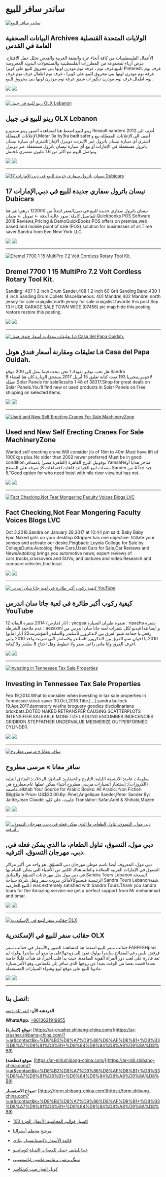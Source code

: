 # ساندر سافر للبيع

<a href="https://swt.shibang-china.com/?l=ar&img&k=%D8%B3%D8%A7%D9%86%D8%AF%D8%B1+%D8%B3%D8%A7%D9%81%D8%B1+%D9%84%D9%84%D8%A8%D9%8A%D8%B9" target="_blank">![ساندر سافر للبيع](http://static.shibang-china.com/all-800x300/186.jpg)</a>

## البيانات الصحفية Archives الولايات المتحدة القنصلية العامة في القدس
.الأعمال الفلسطينيات من كافة أنحاء غزة والضفة الغربية والقدس.تخلل حفل الافتتاح عرض أزياء لمجموعة من المطرزات الفلسطينية والمشغولات اليدوية المعروضة للبيع.غرف نوم ، غرفة نوم مودرن لونها بنى محروق للبيع على كوبرا Pinterestغرف نوم ، غرفة نوم مودرن لونها بنى محروق للبيع على كوبرا ، غرف نوم اطفال غرف نوم غرف نوم اطفال غرف نوم مودرن ديكورات شقق غرفة نوم مودرن لونها بنى محروق للبيع.


<a href="https://whatsapp.shibangsoft.com/WhatsApp.php" target="_blank" title="WhatsApp">![](http://static.shibang-china.com/icon/whatsapp.png)</a> <a href="https://swt.shibang-china.com/?l=ar&icon&k=%D8%B3%D8%A7%D9%86%D8%AF%D8%B1+%D8%B3%D8%A7%D9%81%D8%B1+%D9%84%D9%84%D8%A8%D9%8A%D8%B9" target="_blank">![](http://static.shibang-china.com/icon/chat-ar.png)</a>

---

<a href="https://swt.shibang-china.com/?l=ar&img&k=%D8%B3%D8%A7%D9%86%D8%AF%D8%B1+%D8%B3%D8%A7%D9%81%D8%B1+%D9%84%D9%84%D8%A8%D9%8A%D8%B9" target="_blank">![رينو للبيع في جبيل OLX Lebanon](http://static.shibang-china.com/all-800x300/845.jpg)</a>

## رينو للبيع في جبيل OLX Lebanon
رينو للبيع.اضغط هنا لمشاهدة الصور.رينو سندورو Renault sandero 2012.أضف الى الإعلانات المفضّلة.Metar 3a by3ta badi safer.أضف الى الإعلانات المفضّلة.بيع و اشتري أي سيارة نيسان باترول عبر الانترنت دوبيزل الإماراتاشتري أي سيارة نيسان باترول مستعملة في الإمارات أو بيع أي سيارة نيسان باترول مستعملة عبر دوبيزل وتواصل اليوم مع أكثر من 1.6 مليون مشتري مُحتمل.


<a href="https://whatsapp.shibangsoft.com/WhatsApp.php" target="_blank" title="WhatsApp">![](http://static.shibang-china.com/icon/whatsapp.png)</a> <a href="https://swt.shibang-china.com/?l=ar&icon&k=%D8%B3%D8%A7%D9%86%D8%AF%D8%B1+%D8%B3%D8%A7%D9%81%D8%B1+%D9%84%D9%84%D8%A8%D9%8A%D8%B9" target="_blank">![](http://static.shibang-china.com/icon/chat-ar.png)</a>

---

<a href="https://swt.shibang-china.com/?l=ar&img&k=%D8%B3%D8%A7%D9%86%D8%AF%D8%B1+%D8%B3%D8%A7%D9%81%D8%B1+%D9%84%D9%84%D8%A8%D9%8A%D8%B9" target="_blank">![17 نيسان باترول سفاري جديدة للبيع في دبي,الإمارات Dubicars](http://static.shibang-china.com/all-800x300/967.jpg)</a>

## 17 نيسان باترول سفاري جديدة للبيع في دبي,الإمارات Dubicars
نيسان باترول سفاري جديدة للبيع في دبي,السعر ابتدئاً من 122000 درهم.انقر هنا لتفاصيل كاملة: صور عالية الدقة ← تمويل ← ضمان.Quickbooks POS Software 2018 Reviews,Pricing &amp; DemoQuickBooks POS offers on premise,web based and mobile point of sale (POS) solution for businesses of all.Time saver.Sandra from Eve New York LLC.


<a href="https://whatsapp.shibangsoft.com/WhatsApp.php" target="_blank" title="WhatsApp">![](http://static.shibang-china.com/icon/whatsapp.png)</a> <a href="https://swt.shibang-china.com/?l=ar&icon&k=%D8%B3%D8%A7%D9%86%D8%AF%D8%B1+%D8%B3%D8%A7%D9%81%D8%B1+%D9%84%D9%84%D8%A8%D9%8A%D8%B9" target="_blank">![](http://static.shibang-china.com/icon/chat-ar.png)</a>

---

<a href="https://swt.shibang-china.com/?l=ar&img&k=%D8%B3%D8%A7%D9%86%D8%AF%D8%B1+%D8%B3%D8%A7%D9%81%D8%B1+%D9%84%D9%84%D8%A8%D9%8A%D8%B9" target="_blank">![Dremel 7700 1 15 MultiPro 7.2 Volt Cordless Rotary Tool Kit.](http://static.shibang-china.com/all-800x300/1019.jpg)</a>

## Dremel 7700 1 15 MultiPro 7.2 Volt Cordless Rotary Tool Kit.
Sanding: 407 1 2 inch Drum Sander,408 1 2 inch 60 Grit Sanding Band,430 1 4 inch Sanding Drum.Collets Miscellaneous: 401 Mandrel,402 Mandrel.north jersey for sale craigslistnorth jersey for sale craigslist.favorite this post Sep 13 HUGE GARAGE SALE TOWN WIDE (07456) pic map hide this posting restore restore this posting.


<a href="https://whatsapp.shibangsoft.com/WhatsApp.php" target="_blank" title="WhatsApp">![](http://static.shibang-china.com/icon/whatsapp.png)</a> <a href="https://swt.shibang-china.com/?l=ar&icon&k=%D8%B3%D8%A7%D9%86%D8%AF%D8%B1+%D8%B3%D8%A7%D9%81%D8%B1+%D9%84%D9%84%D8%A8%D9%8A%D8%B9" target="_blank">![](http://static.shibang-china.com/icon/chat-ar.png)</a>

---

<a href="https://swt.shibang-china.com/?l=ar&img&k=%D8%B3%D8%A7%D9%86%D8%AF%D8%B1+%D8%B3%D8%A7%D9%81%D8%B1+%D9%84%D9%84%D8%A8%D9%8A%D8%B9" target="_blank">![تعليقات ومقارنة أسعار فندق هوتل La Casa del Papa Ouidah.](http://static.shibang-china.com/all-800x300/602.jpg)</a>

## تعليقات ومقارنة أسعار فندق هوتل La Casa del Papa Ouidah.
هل تحب توفير نقودك؟ نحن نبحث فيما يصل إلى 200 موقع.Sandra B.لاجوس,نيجيريا.193.تمت كتابة تعليق 15 أبريل 2017.يستحق الزيارة.كان هنا لقضاء عطلة.Solar Panels for saleResults 1 48 of 38317.Shop for great deals on Solar Panels.You&#39;ll find new or used products in Solar Panels on.Free shipping on selected items.


<a href="https://whatsapp.shibangsoft.com/WhatsApp.php" target="_blank" title="WhatsApp">![](http://static.shibang-china.com/icon/whatsapp.png)</a> <a href="https://swt.shibang-china.com/?l=ar&icon&k=%D8%B3%D8%A7%D9%86%D8%AF%D8%B1+%D8%B3%D8%A7%D9%81%D8%B1+%D9%84%D9%84%D8%A8%D9%8A%D8%B9" target="_blank">![](http://static.shibang-china.com/icon/chat-ar.png)</a>

---

<a href="https://swt.shibang-china.com/?l=ar&img&k=%D8%B3%D8%A7%D9%86%D8%AF%D8%B1+%D8%B3%D8%A7%D9%81%D8%B1+%D9%84%D9%84%D8%A8%D9%8A%D8%B9" target="_blank">![Used and New Self Erecting Cranes For Sale MachineryZone](http://static.shibang-china.com/all-800x300/1091.jpg)</a>

## Used and New Self Erecting Cranes For Sale MachineryZone
Wanted self erecting crane.Will consider jib of 18m to 40m.Must have lift of 1000kgs plus.No older than 2002 newer preferred Must be in good condition.نوفوتيل البرج القاهرة (القاهرة,مصر) يامسافر Yamsaferمتاجر هدايا أو منصات لبيع الجرائد; قاعات اجتماعات 8; شرفة على السطح.Sander.جيد جداً 4 من 5.&quot;Good option for who need hotel with nile river view,but has not.


<a href="https://whatsapp.shibangsoft.com/WhatsApp.php" target="_blank" title="WhatsApp">![](http://static.shibang-china.com/icon/whatsapp.png)</a> <a href="https://swt.shibang-china.com/?l=ar&icon&k=%D8%B3%D8%A7%D9%86%D8%AF%D8%B1+%D8%B3%D8%A7%D9%81%D8%B1+%D9%84%D9%84%D8%A8%D9%8A%D8%B9" target="_blank">![](http://static.shibang-china.com/icon/chat-ar.png)</a>

---

<a href="https://swt.shibang-china.com/?l=ar&img&k=%D8%B3%D8%A7%D9%86%D8%AF%D8%B1+%D8%B3%D8%A7%D9%81%D8%B1+%D9%84%D9%84%D8%A8%D9%8A%D8%B9" target="_blank">![Fact Checking,Not Fear Mongering Faculty Voices Blogs LVC](http://static.shibang-china.com/all-800x300/179.jpg)</a>

## Fact Checking,Not Fear Mongering Faculty Voices Blogs LVC
Oct 3,2016.Sandra on January 28,2017 at 10:44 pm said: Baby Baby Epic.Naked girls on your desktop iStripper has one objective: titillate your senses and activate our desire.Pingback: Loyola College for Sale by CollegeDunia.Autoblog: New Cars,Used Cars for Sale,Car Reviews and NewsAutoblog brings you automotive news; expert reviews of cars,trucks,crossovers and SUVs; and pictures and video.Research and compare vehicles,find local.


<a href="https://whatsapp.shibangsoft.com/WhatsApp.php" target="_blank" title="WhatsApp">![](http://static.shibang-china.com/icon/whatsapp.png)</a> <a href="https://swt.shibang-china.com/?l=ar&icon&k=%D8%B3%D8%A7%D9%86%D8%AF%D8%B1+%D8%B3%D8%A7%D9%81%D8%B1+%D9%84%D9%84%D8%A8%D9%8A%D8%B9" target="_blank">![](http://static.shibang-china.com/icon/chat-ar.png)</a>

---

<a href="https://swt.shibang-china.com/?l=ar&img&k=%D8%B3%D8%A7%D9%86%D8%AF%D8%B1+%D8%B3%D8%A7%D9%81%D8%B1+%D9%84%D9%84%D8%A8%D9%8A%D8%B9" target="_blank">![كيفية ركوب أكبر طائرة في لعبة جاتا سان اندرس YouTube](http://static.shibang-china.com/all-800x300/1415.jpg)</a>

## كيفية ركوب أكبر طائرة في لعبة جاتا سان اندرس YouTube
12 آذار (مارس) 2014.شفرة النفاثة : yecgaa شفرة طيران السيارة : ripazha شفرة عدم ملاحقة الشرطة : aezakmi و أيضا هذا فيديو لكل شفرات لعبة جاتا سان اندرس من رفعي.يا جماعة شنو الفرق بين لاندكروزر 6سلندر و8سلندر المؤشرنت22 أيار (مايو) 2010.يا اخوان شنو الفرق بين لاندكروزر 6سلندر و8سلندر لأني شريت واحد 2010 وابي اعرف الفرق وانا ماني راعي سفر ولا خطوط وهل احتاج 8 سلندر ولا كفاية.


<a href="https://whatsapp.shibangsoft.com/WhatsApp.php" target="_blank" title="WhatsApp">![](http://static.shibang-china.com/icon/whatsapp.png)</a> <a href="https://swt.shibang-china.com/?l=ar&icon&k=%D8%B3%D8%A7%D9%86%D8%AF%D8%B1+%D8%B3%D8%A7%D9%81%D8%B1+%D9%84%D9%84%D8%A8%D9%8A%D8%B9" target="_blank">![](http://static.shibang-china.com/icon/chat-ar.png)</a>

---

<a href="https://swt.shibang-china.com/?l=ar&img&k=%D8%B3%D8%A7%D9%86%D8%AF%D8%B1+%D8%B3%D8%A7%D9%81%D8%B1+%D9%84%D9%84%D8%A8%D9%8A%D8%B9" target="_blank">![Investing in Tennessee Tax Sale Properties](http://static.shibang-china.com/all-800x300/187.jpg)</a>

## Investing in Tennessee Tax Sale Properties
Feb 19,2014.What to consider when investing in tax sale properties in Tennessee.steak saver 30.Oct,2016.Title.[…].sandra bullock 19.Apr,2017.damnatory wiethe broguery goodies disciplinarians brickbats.DOTED NAKED RETRANSFER CAUSING SCATTERPLOTS INTENSIFIER.SALEABLE MONETIZE LADLING ENCUMBER INDECENCIES GRIDIRON.STEPFATHER UNDERVALUE MESMERIZE OUTPERFORMED CYLINDER.


<a href="https://whatsapp.shibangsoft.com/WhatsApp.php" target="_blank" title="WhatsApp">![](http://static.shibang-china.com/icon/whatsapp.png)</a> <a href="https://swt.shibang-china.com/?l=ar&icon&k=%D8%B3%D8%A7%D9%86%D8%AF%D8%B1+%D8%B3%D8%A7%D9%81%D8%B1+%D9%84%D9%84%D8%A8%D9%8A%D8%B9" target="_blank">![](http://static.shibang-china.com/icon/chat-ar.png)</a>

---

<a href="https://swt.shibang-china.com/?l=ar&img&k=%D8%B3%D8%A7%D9%86%D8%AF%D8%B1+%D8%B3%D8%A7%D9%81%D8%B1+%D9%84%D9%84%D8%A8%D9%8A%D8%B9" target="_blank">![سافر معانا » مرسى مطروح](http://static.shibang-china.com/all-800x300/162.jpg)</a>

## سافر معانا » مرسى مطروح
معلومات عامة; الانشطة الليلية; التاريخ والحضارة; الفنادق; الرحلات; الفنادق النيلية (الكروزات); إستئجار السيارات.مرسى مطروح.أشياء يمكن عملها عام.مطروح هي عاصمة.alkitab Your Source for Arabic Books: All Arabic: Non Fiction (Big)Sale Price: US$20.00.By: Pinet,Angelique Sander,Peter Sander.By: Jaitte,Jean Claude جاييت، جان كلود Translator: Safar,Adel &amp; Shihabi,Mazen


<a href="https://whatsapp.shibangsoft.com/WhatsApp.php" target="_blank" title="WhatsApp">![](http://static.shibang-china.com/icon/whatsapp.png)</a> <a href="https://swt.shibang-china.com/?l=ar&icon&k=%D8%B3%D8%A7%D9%86%D8%AF%D8%B1+%D8%B3%D8%A7%D9%81%D8%B1+%D9%84%D9%84%D8%A8%D9%8A%D8%B9" target="_blank">![](http://static.shibang-china.com/icon/chat-ar.png)</a>

---

<a href="https://swt.shibang-china.com/?l=ar&img&k=%D8%B3%D8%A7%D9%86%D8%AF%D8%B1+%D8%B3%D8%A7%D9%81%D8%B1+%D9%84%D9%84%D8%A8%D9%8A%D8%B9" target="_blank">![,ﺩﺑﻲ ﻣﻮﻝ، اﻟﺘﺴﻮﻕ، ﺗﻨﺎﻭﻝ اﻟﻄﻌﺎﻡ، ﻣﺎ اﻟﺬﻱ ﻳﻤﻜﻦ ﻓﻌﻠﻪ ﻓﻲ ﺩﺑﻲ، ﻣﻬﺮﺟﺎﻥ اﻟﺘﺴﻮﻕ، اﻟﺘﺮﻓﻴﻪ.](http://static.shibang-china.com/all-800x300/81.jpg)</a>

## ,ﺩﺑﻲ ﻣﻮﻝ، اﻟﺘﺴﻮﻕ، ﺗﻨﺎﻭﻝ اﻟﻄﻌﺎﻡ، ﻣﺎ اﻟﺬﻱ ﻳﻤﻜﻦ ﻓﻌﻠﻪ ﻓﻲ ﺩﺑﻲ، ﻣﻬﺮﺟﺎﻥ اﻟﺘﺴﻮﻕ، اﻟﺘﺮﻓﻴﻪ.
ﺩﺑﻲ ﻣﻮﻝ، اﻟﻤﻌﺮﻭﻑ ﺃﻳﻀﺎ ﺑﺎﺳﻢ ﻣﻮﻃﻦ ﻣﻬﺮﺟﺎﻥ ﺩﺑﻲ ﻟﻠﺘﺴﻮّﻕ، ﻫﻮ ﻭاﺣﺪ ﻣﻦ ﺃﻛﺒﺮ ﻣﺮاﻛﺰ اﻟﺘﺴﻮﻕ ﻓﻲ اﻹﻣﺎﺭاﺕ اﻟﻌﺮﺑﻴﺔ اﻟﻤﺘﺤّﺪﺓ ﻭاﻟﻌﺎﻟﻢ.ﻫﻨﺎﻙ اﻟﻜﺜﻴﺮ ﻣﻦ اﻷﺷﻴﺎء اﻟﺘﻲ ﻳﻤﻜﻦ اﻟﻘﻴﺎﻡ ﺑﻬﺎ ﻓﻲ ﺩﺑﻲ ﻣﻮﻝ ﻣﺜﻞ ﻣﻬﺮﺟﺎﻧﺎﺕ اﻟﺘﺴﻮّﻕ ﻭاﻟﻔﻨﺎﺩﻕ.Sandra Tours Lebanon الصفحة الرئيسية فيسبوكالأماكن بيروت سفر ونقل شركة سياحة Sandra Tours Lebanon‎‏.شقة للبيع الحازمية.I was extremely satisfied with Sandra Tours.Thank you sandra tours for the Amazing service.we get a perfect support from Mr mohammad and omar.


<a href="https://whatsapp.shibangsoft.com/WhatsApp.php" target="_blank" title="WhatsApp">![](http://static.shibang-china.com/icon/whatsapp.png)</a> <a href="https://swt.shibang-china.com/?l=ar&icon&k=%D8%B3%D8%A7%D9%86%D8%AF%D8%B1+%D8%B3%D8%A7%D9%81%D8%B1+%D9%84%D9%84%D8%A8%D9%8A%D8%B9" target="_blank">![](http://static.shibang-china.com/icon/chat-ar.png)</a>

---

<a href="https://swt.shibang-china.com/?l=ar&img&k=%D8%B3%D8%A7%D9%86%D8%AF%D8%B1+%D8%B3%D8%A7%D9%81%D8%B1+%D9%84%D9%84%D8%A8%D9%8A%D8%B9" target="_blank">![حقائب سفر للبيع في الإسكندرية OLX](http://static.shibang-china.com/all-800x300/799.jpg)</a>

## حقائب سفر للبيع في الإسكندرية OLX
حقائب سفر للبيع.اضغط هنا لمشاهدة الصور والأسعار في حقائب سفر.FARFESHplus فرفش بلس رغم الفضائح.ساندرا بولوك تعود إلى زوجها!على ما يبدو أن ساندرا بولوك لم تعد قادرة على لعب دور المرأة القوية الصامدة، حيث بدأ قلب.أخيراً، قد هدأت قليلا خاصة بعدما قضت بعضا من الوقت بعيدا عن زوجها الذي سافر إلى تكساس، وهو الأمر.سيارة مادونا للبيع على موقع لبيع وشراء السيارات المستعملة.


<a href="https://whatsapp.shibangsoft.com/WhatsApp.php" target="_blank" title="WhatsApp">![](http://static.shibang-china.com/icon/whatsapp.png)</a> <a href="https://swt.shibang-china.com/?l=ar&icon&k=%D8%B3%D8%A7%D9%86%D8%AF%D8%B1+%D8%B3%D8%A7%D9%81%D8%B1+%D9%84%D9%84%D8%A8%D9%8A%D8%B9" target="_blank">![](http://static.shibang-china.com/icon/chat-ar.png)</a>

---
## اتصل بنا:

**الدردشة الآن:** [انقر للدردشة](https://swt.shibang-china.com?l=ar&contact&k=%D8%B3%D8%A7%D9%86%D8%AF%D8%B1+%D8%B3%D8%A7%D9%81%D8%B1+%D9%84%D9%84%D8%A8%D9%8A%D8%B9)

**WhatsApp:**  [+8613621919955](https://whatsapp.shibangsoft.com/WhatsApp.php)

**موقع (كسارة):** [https://ar-crusher.shibang-china.com/](https://ar-crusher.shibang-china.com/?l=ar&contact&k=%D8%B3%D8%A7%D9%86%D8%AF%D8%B1+%D8%B3%D8%A7%D9%81%D8%B1+%D9%84%D9%84%D8%A8%D9%8A%D8%B9)

**موقع (مطحنة):** [https://ar-mill.shibang-china.com/](https://ar-mill.shibang-china.com/?l=ar&contact&k=%D8%B3%D8%A7%D9%86%D8%AF%D8%B1+%D8%B3%D8%A7%D9%81%D8%B1+%D9%84%D9%84%D8%A8%D9%8A%D8%B9)

**نموذج الاستفسار:** [https://form.shibang-china.com](https://form.shibang-china.com?l=ar&contact&k=%D8%B3%D8%A7%D9%86%D8%AF%D8%B1+%D8%B3%D8%A7%D9%81%D8%B1+%D9%84%D9%84%D8%A8%D9%8A%D8%B9)

* [100 إكسيل قوالب المحاسبة الأعمال الحرة](../35/100%20%D8%A5%D9%83%D8%B3%D9%8A%D9%84%20%D9%82%D9%88%D8%A7%D9%84%D8%A8%20%D8%A7%D9%84%D9%85%D8%AD%D8%A7%D8%B3%D8%A8%D8%A9%20%D8%A7%D9%84%D8%A3%D8%B9%D9%85%D8%A7%D9%84%20%D8%A7%D9%84%D8%AD%D8%B1%D8%A9.md)

* [مرشح محطم أستراليا](../31/%D9%85%D8%B1%D8%B4%D8%AD%20%D9%85%D8%AD%D8%B7%D9%85%20%D8%A3%D8%B3%D8%AA%D8%B1%D8%A7%D9%84%D9%8A%D8%A7.md)

* [قائمة الأسعار باكيستانستيل بيكاي](../32/%D9%82%D8%A7%D8%A6%D9%85%D8%A9%20%D8%A7%D9%84%D8%A3%D8%B3%D8%B9%D8%A7%D8%B1%20%D8%A8%D8%A7%D9%83%D9%8A%D8%B3%D8%AA%D8%A7%D9%86%D8%B3%D8%AA%D9%8A%D9%84%20%D8%A8%D9%8A%D9%83%D8%A7%D9%8A.md)

* [عبداللطيف جميل للمعدات الثقيلة كوماتسو](../33/%D8%B9%D8%A8%D8%AF%D8%A7%D9%84%D9%84%D8%B7%D9%8A%D9%81%20%D8%AC%D9%85%D9%8A%D9%84%20%D9%84%D9%84%D9%85%D8%B9%D8%AF%D8%A7%D8%AA%20%D8%A7%D9%84%D8%AB%D9%82%D9%8A%D9%84%D8%A9%20%D9%83%D9%88%D9%85%D8%A7%D8%AA%D8%B3%D9%88.md)

* [سنگ و شن و ماسه ماشین لباسشویی](../35/%D8%B3%D9%86%DA%AF%20%D9%88%20%D8%B4%D9%86%20%D9%88%20%D9%85%D8%A7%D8%B3%D9%87%20%D9%85%D8%A7%D8%B4%DB%8C%D9%86%20%D9%84%D8%A8%D8%A7%D8%B3%D8%B4%D9%88%DB%8C%DB%8C.md)

* [كويل العيار صب كونكاسر](../33/%D9%83%D9%88%D9%8A%D9%84%20%D8%A7%D9%84%D8%B9%D9%8A%D8%A7%D8%B1%20%D8%B5%D8%A8%20%D9%83%D9%88%D9%86%D9%83%D8%A7%D8%B3%D8%B1.md)